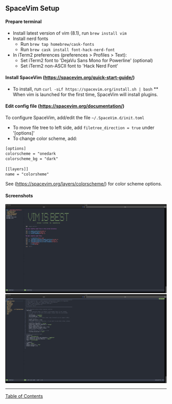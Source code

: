## SpaceVim Setup

#### Prepare terminal
- Install latest version of vim (8.1), run `brew install vim`
- Install nerd fonts
	- Run `brew tap homebrew/cask-fonts`
	- Run `brew cask install font-hack-nerd-font`
- In iTerm2 preferences (preferences > Profiles > Text):
	- Set iTerm2 font to 'DejaVu Sans Mono for Powerline' (optional)
	- Set iTerm2 non-ASCII font to 'Hack Nerd Font'

#### Install SpaceVim (https://spacevim.org/quick-start-guide/)
- To install, run `curl -sLf https://spacevim.org/install.sh | bash`
** When vim is launched for the first time, SpaceVim will install plugins.

#### Edit config file (https://spacevim.org/documentation/)
To configure SpaceVim, add/edit the file `~/.SpaceVim.d/init.toml`
- To move file tree to left side, add `filetree_direction = true` under '[options]'
- To change color scheme, add:

```
[options]
colorscheme = "onedark
colorscheme_bg = "dark"

[[layers]]
name = "colorsheme"
```
See (https://spacevim.org/layers/colorscheme/) for color scheme options.

#### Screenshots
<img src="./spacevim_welcome.jpeg" width="800">
<img src="./vim_init.jpeg" width="800">

***
[Table of Contents](../README.md)